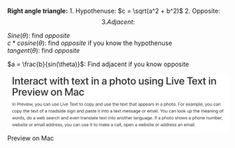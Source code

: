 **Right angle triangle:**
    1. Hypothenuse: $c = \sqrt(a^2 + b^2)$
    2. Opposite: $$
    3. Adjacent: $$


$Sine (\theta)$: find $opposite$    
$c * cosine (\theta)$: find $opposite$ if you know the hypothenuse  
$tangent (\theta)$: find $opposite$    

$a = \frac{b}{sin(\theta)}$: Find adjacent if you know opposite

![alt text](image.png)
Preview on Mac